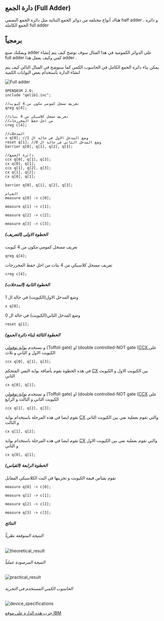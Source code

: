 ## دارة الجمع (Full Adder)

هناك أنواع مختلفة من دوائر الجمع الثنائية مثل دائرة الجمع النصفي 
half adder ، و دائرة الجمع الكاملة full adder

<!-- هنا يوجد Herfs يجب اضافتها -->
## برمجياً
ويمكنك صنع adder  على الدوائر الكمومية 
في هذا المثال سوف نوضح كيف يتم إنشاء full adder كمي وكيف يعمل هذا adder .

يمكن بناء دائرة الجمع الكامل في الحاسوب الكمي كما سنوضح في المثال التالي كيف يتم انشاء الدارة بأستخدام بعض البوابات الكمية 


![Full adder](~/images/FullAdderWithoutHadamard2.png)

```
OPENQASM 2.0;
include "qelib1.inc";

//تعريف مسجل كمومي مكون من 4 كيوبت
qreg q[4];

//تعريف مسجل كلاسيكي من 4 بتات
//من اجل حفظ المخررجات
creg c[4];

//المدخلات
x q[0]; //وضع المدخل الاول في حالة ال 1
reset q[1]; //وضع المدخل الثاني في حالة ال 0
barrier q[0], q[1], q[2], q[3];

//دائرة الجمع
ccx q[0], q[1], q[3];
cx q[0], q[1];
ccx q[1], q[2], q[3];
cx q[1], q[2];
cx q[0], q[1];

barrier q[0], q[1], q[2], q[3];

القياس
measure q[0] -> c[0];

measure q[1] -> c[1];

measure q[2] -> c[2];

measure q[3] -> c[3];

```


##### الخطوة الاولى  (التعريف)

تعريف مسجل كمومي مكون من 4 كيوبت
```
qreg q[4];
```
تعريف مسجل كلاسيكي من 4 بتات
من اجل حفظ المخررجات
```
creg c[4];
```

##### الخطوة الثانية (المدخلات)



 وضع المدخل الاول(الكيوبت) في حالة ال 1

```
x q[0];
```
وضع المدخل الثاني(الكيوبت) في حالة ال 0

```
reset q[1]; 
```

##### الخطوة الثالثة  (بناء دائرة الجمع)



و نستخدم [بوابة توفولي](xref:docfx_project\Quantum_computer\Quantum_gates\ternary_gates\Toffoli_CCNOT.md)   (Toffoli gate) او (double controlled-NOT gate ([CCX ](xref:Quantum_computer\Quantum_gates\ternary_gates\Toffoli_CCNOT.md) 
على الكيوبت الاول و الثاني و ثلاث 
```
ccx q[0], q[1], q[3];
```


 في هذه الخطوة نقوم بأضافة بوابة النفي المتحكم [CX](xref:uid_toQuantum_computer\Quantum_gates\binary_gates\CNOT_gate.md)
بين الكيوبت  الاول و الكيوبت الثاني

```
cx q[0], q[1];
```


و نستخدم [بوابة توفولي](xref:Quantum_computer\Quantum_gates\ternary_gates\Toffoli_CCNOT.md)
 (Toffoli gate) او (double controlled-NOT gate ([CCX](xref:Quantum_computer\Quantum_gates\ternary_gates\Toffoli_CCNOT.md) 
على الكيوبت الثاني و الثالث و الرابع 

```
ccx q[1], q[2], q[3];
```

نقوم ايضا في هذه المرحلة باستخدام بوابة [CX](xref:uid_toQuantum_computer\Quantum_gates\binary_gates\CNOT_gate.md) والتي تقوم بعملية نفي بين الكيوبت الثاني و الثالث 

```
cx q[1], q[2];
```

نقوم ايضا في هذه المرحلة باستخدام بوابة [CX](xref:uid_toQuantum_computer\Quantum_gates\binary_gates\CNOT_gate.md) والتي تقوم بعملية نفي بين الكيوبت الاول و الثاني 

```
cx q[0], q[1];
```

##### الخطوة الرابعة (القياس)

تقوم بقياس قيمة الكيوبت و تخزينها في البت الكلاسيكي المقابل  
```
measure q[0] -> c[0];

measure q[1] -> c[1];

measure q[2] -> c[2];

measure q[3] -> c[3];
```


##### النتائج 

###### النتيجة المتوقعة نظرياً

![theoretical_result ](~/images/theoretical_result.png)


###### النتيجة المرصودة عملياً

![practical_result ](~/images/practical_result.png)


###### الحاسوب الكمي المستخدم في التجربة 

![device_specifications ](~/images/device_specifications.png)




[جرب هذه الدارة على موقع IBM ](https://quantum-computing.ibm.com/composer/files/new?initial=N4IgdghgtgpiBcICqYAuBLVAbGATABAMboBOhArpiADQgCOEAzlAiAPIAKAogHICKAQQDKAWXwAmAHQAGANwAdMOjCEs5XDHzz6MLOgBGARknLC2hWEUB6K4CowQJxggRjBAUmCBBMHyBRMEDMYIBowQCJg%2BIDCYB6AEmAezp6BIYBiYJ6xACxBziGAFGC2inQkMADm%2BHQA2vEAuhbWdk5unr4BgX6A5GBezoERHgn4aXXpYDat%2BHX%2B%2BIC0YK6AHGB9fh6AdGCOjj6dioRZuYSFJYpldROA9GCT9V0AHnn50iX4NiGAbGD24x47AZt1IQGuEYObgJRg4-iGilmMMKgjoZTucrjc7uNANRgdWiEReQw%2BX2k60sYH0EBIJHQMBIRxO1CBRQJBXERKOAGY1qibFs6oAyMEcn02Pg89gWhEOBXxhOJ%2BUpFg5eLJBWBAsFIuF%2BVJvP5C05%2BWBvNJAvl3IlpTRGKxOKFvMVR2lFKpGz8gCEwZwNRSwJjkLJC-AAWgAfERjlTrYxbZoJY6XStRVaYDa7SSir7XcrA8HvXyw87XfyaCANIxFugAA4YAD2YFYIAAvkA)


